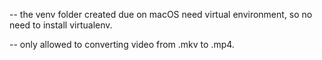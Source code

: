 -- the venv folder created due on macOS need virtual environment, so no need to install virtualenv.

-- only allowed to converting video from .mkv to .mp4.